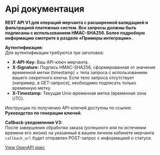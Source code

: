 # Api документация

**REST API V1 для операций мерчанта с расширенной валидацией и фильтрацией платежных систем. Все запросы должны быть подписаны с использованием HMAC-SHA256. Более подробную информацию смотрите в разделе «Примеры интеграции».**

**Аутентификация:**\
Для аутентификации требуются три заголовка:

* **X-API-Key:** Ваш API-ключ мерчанта.
* **X-Signature:** Подпись HMAC-SHA256, сформированная от значения временной метки (timestamp) + тела запроса с использованием вашего секретного ключа. Если тело запроса отсутствует (например, в GET-запросе), необходимо подписать только временную метку.
* **X-Timestamp:** Текущая Unix-временная метка (временная зона UTC).

Инструкции по получению API-ключей доступны по ссылке: **Руководство по генерации ключей**.

**Callback-уведомления V3:**\
После завершения обработки заказа (успешного или по истечении времени его жизни) на указанный в вашем личном кабинете мерчанта `callback_url` будет отправлен POST-запрос с информацией о статусе.

<a href="https://gitbookio.github.io/onboarding-template-images/gitbook-petstore.yaml" class="button primary" data-icon="arrow-up-right-from-square">View OpenAPI spec</a>
